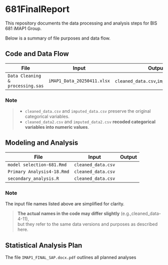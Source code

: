 # 681FinalReport
This repository documents the data processing and analysis steps for BIS 681 iMAP1 Group. 

Below is a summary of file purposes and data flow.


## Code and Data Flow

| File                      | Input                     | Output                  |
|--------------------------|---------------------------|-------------------------|
| `Data Cleaning & processing.sas`    | `iMAP1_Data_20250411.xlsx`       | `cleaned_data.csv`,`imputed_data.csv`      |
### Note
> - `cleaned_data.csv` and `imputed_data.csv` preserve the original categorical variables. 
> - `cleaned_data2.csv` and `imputed_data2.csv` **recoded categorical variables into numeric values**.  


## Modeling and Analysis
| File                      | Input                     | Output                  |
|--------------------------|---------------------------|-------------------------|
| `model selection-681.Rmd` | `cleaned_data.csv`     |
| `Primary Analysis4-18.Rmd` | `cleaned_data.csv`     | 
| `secondary_analysis.R`  | `cleaned_data.csv`       | 

### Note
The input file names listed above are simplified for clarity.  
> **The actual names in the code may differ slightly** (e.g.,cleaned_data-4-11),  
> but they refer to the same data versions and purposes as described here.

## Statistical Analysis Plan
The file `IMAP1_FINAL_SAP.docx.pdf` outlines all planned analyses
